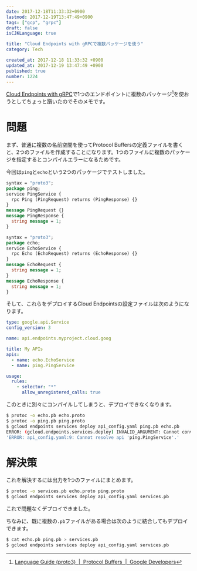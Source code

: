 ```yaml
---
date: 2017-12-18T11:33:32+0900
lastmod: 2017-12-19T13:47:49+0900
tags: ["gcp", "grpc"]
draft: false
isCJKLanguage: true

title: "Cloud Endpoints with gRPCで複数パッケージを使う"
category: Tech

created_at: 2017-12-18 11:33:32 +0900
updated_at: 2017-12-19 13:47:49 +0900
published: true
number: 1224
---
```


[Cloud Endpoints with gRPC](https://cloud.google.com/endpoints/)で1つのエンドポイントに複数のパッケージ[^1]を使おうとしてちょっと躓いたのでそのメモです。

[^1]: [Language Guide (proto3)  |  Protocol Buffers  |  Google Developers](https://developers.google.com/protocol-buffers/docs/proto3#packages)

# 問題

まず、普通に複数の名前空間を使ってProtocol Buffersの定義ファイルを書くと、2つのファイルを作成することになります。1つのファイルに複数のパッケージを指定するとコンパイルエラーになるためです。

今回は`ping`と`echo`という2つのパッケージでテストしました。

```proto:ping.proto
syntax = "proto3";
package ping;
service PingService {
  rpc Ping (PingRequest) returns (PingResponse) {}
}
message PingRequest {}
message PingResponse {
  string message = 1;
}
```

```proto:echo.proto
syntax = "proto3";
package echo;
service EchoService {
  rpc Echo (EchoRequest) returns (EchoResponse) {}
}
message EchoRequest {
  string message = 1;
}
message EchoResponse {
  string message = 1;
}
```

そして、これらをデプロイするCloud Endpointsの設定ファイルは次のようになります。

```yaml:api_config.yaml
type: google.api.Service
config_version: 3

name: api.endpoints.myproject.cloud.goog

title: My APIs
apis:
  - name: echo.EchoService
  - name: ping.PingService

usage:
  rules:
    - selector: "*"
      allow_unregistered_calls: true
```

このときに別々にコンパイルしてしまうと、デプロイできなくなります。

```bash
$ protoc -o echo.pb echo.proto
$ protoc -o ping.pb ping.proto
$ gcloud endpoints services deploy api_config.yaml ping.pb echo.pb
ERROR: (gcloud.endpoints.services.deploy) INVALID_ARGUMENT: Cannot convert to service config.
'ERROR: api_config.yaml:9: Cannot resolve api 'ping.PingService'.'
```

# 解決策
これを解決するには出力を1つのファイルにまとめます。

```bash
$ protoc -o services.pb echo.proto ping.proto
$ gcloud endpoints services deploy api_config.yaml services.pb
```

これで問題なくデプロイできました。

ちなみに、既に複数の`.pb`ファイルがある場合は次のように結合してもデプロイできます。

```bash
$ cat echo.pb ping.pb > services.pb
$ gcloud endpoints services deploy api_config.yaml services.pb
```
